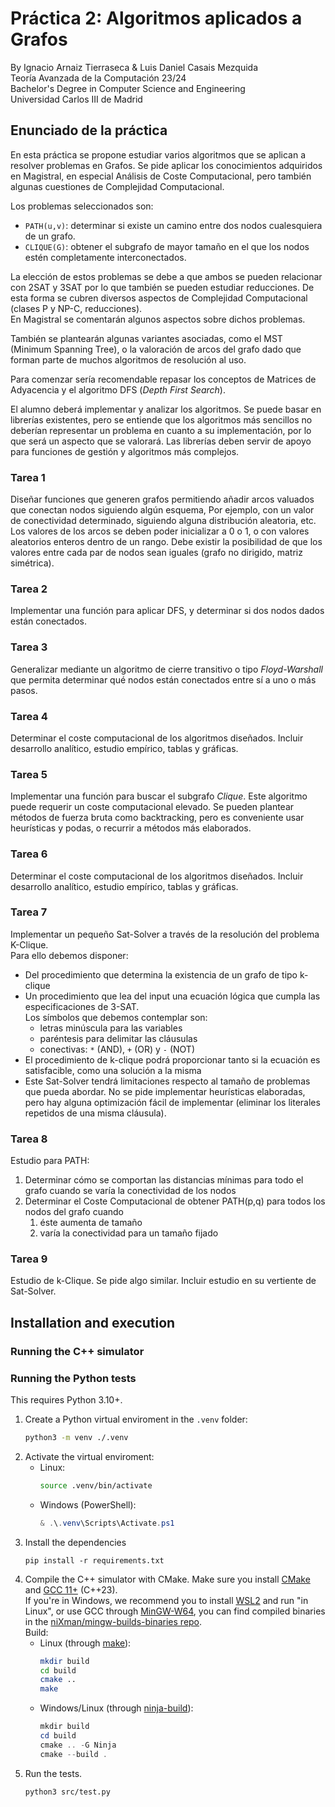 # Práctica 2: Algoritmos aplicados a Grafos
By Ignacio Arnaiz Tierraseca & Luis Daniel Casais Mezquida  
Teoría Avanzada de la Computación 23/24  
Bachelor's Degree in Computer Science and Engineering  
Universidad Carlos III de Madrid


## Enunciado de la práctica
En esta práctica se propone estudiar varios algoritmos que se aplican a resolver problemas en Grafos. Se pide aplicar los conocimientos adquiridos en Magistral, en especial Análisis de Coste Computacional, pero también algunas cuestiones de Complejidad Computacional.

Los problemas seleccionados son:
- `PATH(u,v)`: determinar si existe un camino entre dos nodos cualesquiera de un grafo.
- `CLIQUE(G)`: obtener el subgrafo de mayor tamaño en el que los nodos estén completamente interconectados.

La elección de estos problemas se debe a que ambos se pueden relacionar con 2SAT y 3SAT por lo que también se pueden estudiar reducciones. De esta forma se cubren diversos aspectos de Complejidad Computacional (clases P y NP-C, reducciones).  
En Magistral se comentarán algunos aspectos sobre dichos problemas.

También se plantearán algunas variantes asociadas, como el MST (Minimum Spanning Tree), o la valoración de arcos del grafo dado que forman parte de muchos algoritmos de resolución al uso.

Para comenzar sería recomendable repasar los conceptos de Matrices de Adyacencia y el algoritmo DFS (_Depth First Search_).

El alumno deberá implementar y analizar los algoritmos. Se puede basar en librerías existentes, pero se entiende que los algoritmos más sencillos no deberían representar un problema en cuanto a su implementación, por lo que será un aspecto que se valorará. Las librerías deben servir de apoyo para funciones de gestión y algoritmos más complejos.

### Tarea 1
Diseñar funciones que generen grafos permitiendo añadir arcos valuados que conectan nodos siguiendo algún esquema, Por ejemplo, con un valor de conectividad determinado, siguiendo alguna distribución aleatoria, etc. Los valores de los arcos se deben poder inicializar a 0 o 1, o con valores aleatorios enteros dentro de un rango. Debe existir la posibilidad de que los valores entre cada par de nodos sean iguales (grafo no dirigido, matriz simétrica).

### Tarea 2
Implementar una función para aplicar DFS, y determinar si dos nodos dados están conectados.

### Tarea 3
Generalizar mediante un algoritmo de cierre transitivo o tipo _Floyd-Warshall_ que permita determinar qué nodos están conectados entre sí a uno o más pasos.

### Tarea 4
Determinar el coste computacional de los algoritmos diseñados. Incluir desarrollo analítico, estudio empírico, tablas y gráficas.

### Tarea 5
Implementar una función para buscar el subgrafo _Clique_. Este algoritmo puede requerir un coste computacional elevado. Se pueden plantear métodos de fuerza bruta como backtracking, pero es conveniente usar heurísticas y podas, o recurrir a métodos más elaborados.

### Tarea 6
Determinar el coste computacional de los algoritmos diseñados. Incluir desarrollo analítico, estudio empírico, tablas y gráficas.

### Tarea 7
Implementar un pequeño Sat-Solver a través de la resolución del problema K-Clique.  
Para ello debemos disponer:
- Del procedimiento que determina la existencia de un grafo de tipo k-clique
- Un procedimiento que lea del input una ecuación lógica que cumpla las especificaciones de 3-SAT.  
  Los símbolos que debemos contemplar son:
    - letras minúscula para las variables
    - paréntesis para delimitar las cláusulas
    - conectivas: `*` (AND), `+` (OR) y `-` (NOT)
- El procedimiento de k-clique podrá proporcionar tanto si la ecuación es satisfacible, como una solución a la misma
- Este Sat-Solver tendrá limitaciones respecto al tamaño de problemas que pueda abordar. No se pide implementar heurísticas elaboradas, pero hay alguna optimización fácil de implementar (eliminar los literales repetidos de una misma cláusula).


### Tarea 8
Estudio para PATH:
1. Determinar cómo se comportan las distancias mínimas para todo el grafo cuando se varía la conectividad de los nodos
2. Determinar el Coste Computacional de obtener PATH(p,q) para todos los nodos del grafo cuando
    1. éste aumenta de tamaño
    2. varía la conectividad para un tamaño fijado

### Tarea 9
Estudio de k-Clique. Se pide algo similar. Incluir estudio en su vertiente de Sat-Solver.



## Installation and execution


### Running the C++ simulator
<!-- TODO -->


### Running the Python tests
This requires Python 3.10+.

1. Create a Python virtual enviroment in the `.venv` folder:
    ```bash
    python3 -m venv ./.venv
    ```
2. Activate the virtual enviroment:
   - Linux:
        ```bash
        source .venv/bin/activate
        ```
    - Windows (PowerShell):
        ```powershell
        & .\.venv\Scripts\Activate.ps1
        ```
3. Install the dependencies
   ```
   pip install -r requirements.txt
   ```
4. Compile the C++ simulator with CMake. Make sure you install [CMake](https://cmake.org/) and [GCC 11+](https://gcc.gnu.org/) (C++23).  
   If you're in Windows, we recommend you to install [WSL2](https://learn.microsoft.com/es-es/windows/wsl/install) and run "in Linux", or use GCC through [MinGW-W64](https://www.mingw-w64.org/), you can find compiled binaries in the [niXman/mingw-builds-binaries repo](https://github.com/niXman/mingw-builds-binaries).  
   Build:
    - Linux (through [make](https://www.gnu.org/software/make/manual/make.html)):
        ```bash
        mkdir build
        cd build
        cmake ..
        make
        ```
    - Windows/Linux (through [ninja-build](https://ninja-build.org/)):
        ```powershell
        mkdir build
        cd build
        cmake .. -G Ninja
        cmake --build .
        ```
5. Run the tests.
   ```
   python3 src/test.py
   ```
